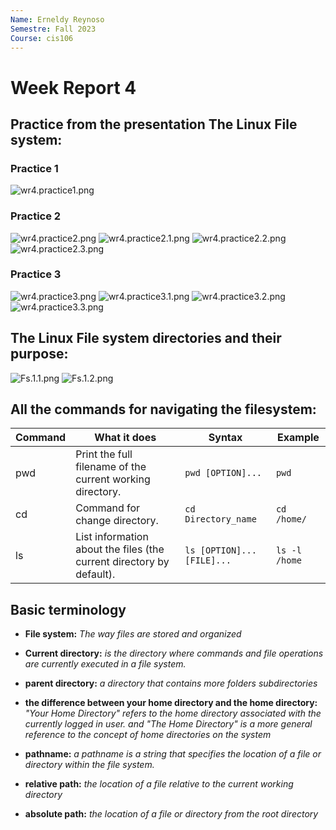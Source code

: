 ```yaml
---
Name: Erneldy Reynoso
Semestre: Fall 2023
Course: cis106
---
```


# Week Report 4

## Practice from the presentation The Linux File system: 
 
 ### Practice 1
![wr4.practice1.png](wr4.practice1.png)

 ### Practice 2
![wr4.practice2.png](wr4.practice2.png)
![wr4.practice2.1.png](wr4.practice2.1.png)
![wr4.practice2.2.png](wr4.practice2.2.png)
![wr4.practice2.3.png](wr4.practice2.3.png)

### Practice 3
![wr4.practice3.png](wr4.practice3.png)
![wr4.practice3.1.png](wr4.practice3.1.png)
![wr4.practice3.2.png](wr4.practice3.2.png)
![wr4.practice3.3.png](wr4.practice3.3.png)


## The Linux File system directories and their purpose: 

![Fs.1.1.png](Fs.1.1.png)
![Fs.1.2.png](Fs.1.2.png)


## All the commands for navigating the filesystem:

| Command | What it does                                                           | Syntax                     | Example       |
| ------- | ---------------------------------------------------------------------- | -------------------------- | ------------- |
| pwd     | Print the full filename of the current working directory.              | `pwd [OPTION]...`          | `pwd`         |
| cd      | Command for change directory.                                          | `cd Directory_name`        | `cd /home/`   |
| ls      | List information  about  the files (the current directory by default). | `ls [OPTION]... [FILE]...` | `ls -l /home` |

##  Basic terminology 

* **File system:** _The way files are stored and organized_

* **Current directory:** _is the directory where commands and file operations are currently executed in a file system._

* **parent directory:** _a directory that contains more folders subdirectories_

* **the difference between your home directory and the home directory:** _"Your Home Directory" refers to the home directory associated with the currently logged in user. and "The Home Directory" is a more general reference to the concept of home directories on the system_

* **pathname:** _a pathname is a string that specifies the location of a file or directory within the file system._

* **relative path:** _the location of a file relative to the current working directory_

* **absolute path:** _the location of a file or directory from the root directory_


